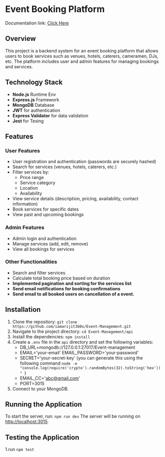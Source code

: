 # Event Booking Platform
Documentation link: [Click Here](https://github.com/username/repository-name](https://docs.google.com/document/d/1Vfga3JkGtsqLixfphA_O2wdbQb4rKne5eR3wHyY05-I/edit?tab=t.0#heading=h.k0viym8mh1o3))

## Overview
This project is a backend system for an event booking platform that allows users to book services such as venues, hotels, caterers, cameramen, DJs, etc. The platform includes user and admin features for managing bookings and services.

## Technology Stack
- **Node.js** Runtime Env
- **Express.js** Framework
- **MongoDB** Database
- **JWT** for authentication
- **Express Validator** for data validation
- **Jest** for Tesing

## Features
### User Features
- User registration and authentication (passwords are securely hashed)
- Search for services (venues, hotels, caterers, etc.)
- Filter services by:
  - Price range
  - Service category
  - Location
  - Availability
- View service details (description, pricing, availability, contact information)
- Book services for specific dates
- View past and upcoming bookings

### Admin Features
- Admin login and authentication
- Manage services (add, edit, remove)
- View all bookings for services

### Other Functionalities
- Search and filter services
- Calculate total booking price based on duration
- **Implemented pagination and sorting for the services list**
- **Send email notifications for booking confirmations**
- **Send email to all booked users on cancellation of a event.**

## Installation
1. Clone the repository: `git clone https://github.com/iamarijit360x/Event-Management.git`
2. Navigate to the project directory: `cd Event-Management/api`
3. Install the dependencies: `npm install`
4. Create a `.env` file in the `api` directory and set the following variables: 
    - DB_URL=mongodb://127.0.0.1:27017/Event-management 
    - EMAIL='your-email' EMAIL_PASSWORD='your-password' 
    - SECRET='your-secret-key' (you can generate this using the following command `node -e "console.log(require('crypto').randomBytes(32).toString('hex'))" `) 
    - EMAIL_CC='abc@gmail.com' 
    - PORT=3015
5. Connect to your MongoDB.

## Running the Application
To start the server, run: `npm run dev`
The server will be running on [http://localhost:3015](http://localhost:3015).
## Testing the Application
1.run `npm test`
